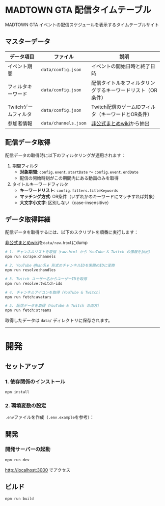 # MADTOWN GTA 配信タイムテーブル

MADTOWN GTA イベントの配信スケジュールを表示するタイムテーブルサイト

## マスターデータ

| データ項目 | ファイル | 説明 |
|-----------|---------|------|
| イベント期間 | `data/config.json` | イベントの開始日時と終了日時 |
| フィルタキーワード | `data/config.json` | 配信タイトルをフィルタリングするキーワードリスト（OR条件） |
| Twitchゲームフィルタ | `data/config.json` | Twitch配信のゲームIDフィルタ（キーワードとOR条件） |
| 参加者情報 | `data/channels.json` | [非公式まとめwiki](view-source:https://w.atwiki.jp/madtowngta1/pages/12.html)から抽出 |

## 配信データ取得

配信データの取得時に以下のフィルタリングが適用されます：

1. 期間フィルタ
   - **対象期間**: `config.event.startDate` 〜 `config.event.endDate`
   - 配信の開始時刻がこの期間内にある動画のみを取得
2. タイトルキーワードフィルタ
   - **キーワードリスト**: `config.filters.titleKeywords`
   - **マッチング方式**: OR条件（いずれかのキーワードにマッチすれば対象）
   - **大文字小文字**: 区別しない（case-insensitive）

## データ取得詳細

配信データを取得するには、以下のスクリプトを順番に実行します：

[非公式まとめwiki](view-source:https://w.atwiki.jp/madtowngta1/pages/12.html)を`data/raw.html`にdump

```bash
# 1. チャンネルリストを取得（raw.html から YouTube & Twitch の情報を抽出）
npm run scrape:channels

# 2. YouTube @handle 形式のチャンネルIDを実際のIDに変換
npm run resolve:handles

# 3. Twitch ユーザー名からユーザーIDを取得
npm run resolve:twitch-ids

# 4. チャンネルアイコンを取得（YouTube & Twitch）
npm run fetch:avatars

# 5. 配信データを取得（YouTube & Twitch の両方）
npm run fetch:streams
```

取得したデータは `data/` ディレクトリに保存されます。

---

# 開発

## セットアップ

### 1. 依存関係のインストール

```bash
npm install
```

### 2. 環境変数の設定

`.env`ファイルを作成（`.env.example`を参考）：

## 開発

### 開発サーバーの起動

```bash
npm run dev
```

[http://localhost:3000](http://localhost:3000) でアクセス

## ビルド

```bash
npm run build
```
